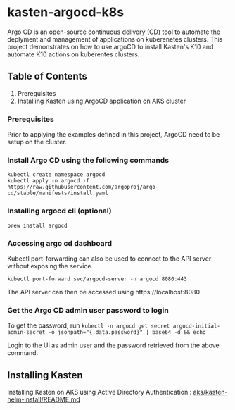# kasten-argocd-k8s
Argo CD is an open-source continuous delivery (CD) tool to automate the deplyment and management of applications on kuberenetes clusters. This project demonstrates on how to use argoCD to install Kasten's K10 and automate K10 actions on kuberentes clusters.

## Table of Contents

1. Prerequisites
2. Installing Kasten using ArgoCD application on AKS cluster

### Prerequisites
Prior to applying the examples defined in this project, ArgoCD need to be setup on the cluster. 

### Install Argo CD using the following commands

```
kubectl create namespace argocd
kubectl apply -n argocd -f https://raw.githubusercontent.com/argoproj/argo-cd/stable/manifests/install.yaml
```

### Installing argocd cli (optional)

`
brew install argocd
`

### Accessing argo cd dashboard

Kubectl port-forwarding can also be used to connect to the API server without exposing the service.

`
kubectl port-forward svc/argocd-server -n argocd 8080:443
`

The API server can then be accessed using https://localhost:8080

### Get the Argo CD admin user password to login

To get the password, run
`
kubectl -n argocd get secret argocd-initial-admin-secret -o jsonpath="{.data.password}" | base64 -d && echo
`

Login to the UI as admin user and the password retrieved from the above command.

## Installing Kasten

Installing Kasten on AKS using Active Directory Authentication : [aks/kasten-helm-install/README.md](https://github.com/smohandass/kasten-argocd-k8s/tree/main/aks/kasten-helm-install)
